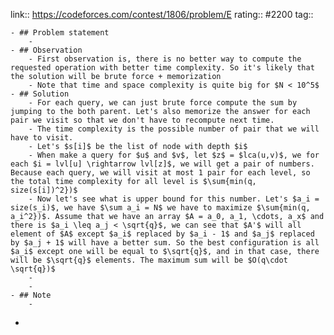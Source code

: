link:: https://codeforces.com/contest/1806/problem/E
rating:: #2200
tag::

	- ## Problem statement
		-
	- ## Observation
		- First observation is, there is no better way to compute the requested operation with better time complexity. So it's likely that the solution will be brute force + memorization
		- Note that time and space complexity is quite big for $N < 10^5$
	- ## Solution
		- For each query, we can just brute force compute the sum by jumping to the both parent. Let's also memorize the answer for each pair we visit so that we don't have to recompute next time.
		- The time complexity is the possible number of pair that we will have to visit.
		- Let's $s[i]$ be the list of node with depth $i$
		- When make a query for $u$ and $v$, let $z$ = $lca(u,v)$, we for each $i = lvl[u] \rightarrow lvl[z]$, we will get a pair of numbers. Because each query, we will visit at most 1 pair for each level, so the total time complexity for all level is $\sum{min(q, size(s[i])^2})$
		- Now let's see what is upper bound for this number. Let's $a_i = size(s_i)$, we have $\sum a_i = N$ we have to maximize $\sum{min(q, a_i^2})$. Assume that we have an array $A = a_0, a_1, \cdots, a_x$ and there is $a_i \leq a_j < \sqrt{q}$, we can see that $A'$ will all element of $A$ except $a_i$ replaced by $a_i - 1$ and $a_j$ replaced by $a_j + 1$ will have a better sum. So the best configuration is all $a_i$ except one will be equal to $\sqrt{q}$, and in that case, there will be $\sqrt{q}$ elements. The maximum sum will be $O(q\cdot \sqrt{q})$
		-
		-
	- ## Note
		-
-
